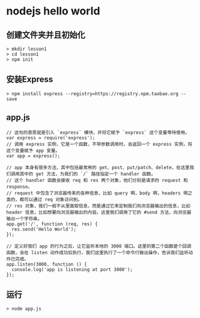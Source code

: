 # nodejs hello world

## 创建文件夹并且初始化

    > mkdir lesson1
    > cd lesson1
    > npm init

## 安装Express

    > npm install express --registry=https://registry.npm.taobao.org --save

## app.js

    // 这句的意思就是引入 `express` 模块，并将它赋予 `express` 这个变量等待使用。
    var express = require('express');
    // 调用 express 实例，它是一个函数，不带参数调用时，会返回一个 express 实例，将这个变量赋予 app 变量。
    var app = express();
    
    // app 本身有很多方法，其中包括最常用的 get、post、put/patch、delete，在这里我们调用其中的 get 方法，为我们的 `/` 路径指定一个 handler 函数。
    // 这个 handler 函数会接收 req 和 res 两个对象，他们分别是请求的 request 和 response。
    // request 中包含了浏览器传来的各种信息，比如 query 啊，body 啊，headers 啊之类的，都可以通过 req 对象访问到。
    // res 对象，我们一般不从里面取信息，而是通过它来定制我们向浏览器输出的信息，比如 header 信息，比如想要向浏览器输出的内容。这里我们调用了它的 #send 方法，向浏览器输出一个字符串。
    app.get('/', function (req, res) {
      res.send('Hello World');
    });
    
    // 定义好我们 app 的行为之后，让它监听本地的 3000 端口。这里的第二个函数是个回调函数，会在 listen 动作成功后执行，我们这里执行了一个命令行输出操作，告诉我们监听动作已完成。
    app.listen(3000, function () {
      console.log('app is listening at port 3000');
    });

## 运行

    > node app.js
    
